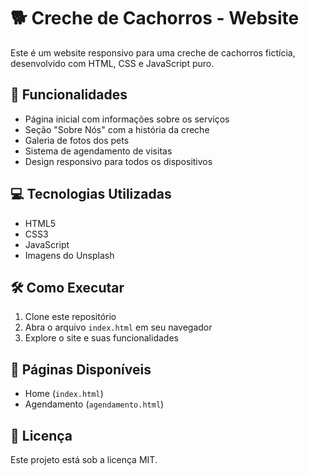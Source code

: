 # 🐕 Creche de Cachorros - Website

Este é um website responsivo para uma creche de cachorros fictícia, desenvolvido com HTML, CSS e JavaScript puro.

## 🚀 Funcionalidades

- Página inicial com informações sobre os serviços
- Seção "Sobre Nós" com a história da creche
- Galeria de fotos dos pets
- Sistema de agendamento de visitas
- Design responsivo para todos os dispositivos

## 💻 Tecnologias Utilizadas

- HTML5
- CSS3
- JavaScript
- Imagens do Unsplash

## 🛠️ Como Executar

1. Clone este repositório
2. Abra o arquivo `index.html` em seu navegador
3. Explore o site e suas funcionalidades

## 📱 Páginas Disponíveis

- Home (`index.html`)
- Agendamento (`agendamento.html`)

## 📝 Licença

Este projeto está sob a licença MIT. 